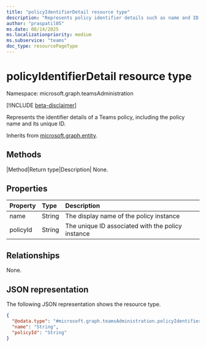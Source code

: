 ```yaml
---
title: "policyIdentifierDetail resource type"
description: "Represents policy identifier details such as name and ID of the Teams Policy"
author: "praspatil05"
ms.date: 08/14/2025
ms.localizationpriority: medium
ms.subservice: "teams"
doc_type: resourcePageType
---
```


# policyIdentifierDetail resource type

Namespace: microsoft.graph.teamsAdministration

[!INCLUDE [beta-disclaimer](../../includes/beta-disclaimer.md)]

Represents the identifier details of a Teams policy, including the policy name and its unique ID.

Inherits from [microsoft.graph.entity](../resources/entity.md).

## Methods
|Method|Return type|Description|
None.

## Properties
|Property|Type|Description|
|:---|:---|:---|
|name|String|The display name of the policy instance|
|policyId|String|The unique ID associated with the policy instance|

## Relationships
None.

## JSON representation
The following JSON representation shows the resource type.
<!-- {
  "blockType": "resource",
  "keyProperty": "id",
  "@odata.type": "microsoft.graph.teamsAdministration.policyIdentifierDetail",
  "baseType": "microsoft.graph.entity",
  "openType": false
}
-->
``` json
{
  "@odata.type": "#microsoft.graph.teamsAdministration.policyIdentifierDetail",
  "name": "String",
  "policyId": "String"
}
```

